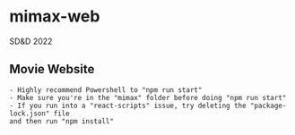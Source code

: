 # mimax-web
SD&D 2022

## Movie Website
    - Highly recommend Powershell to "npm run start"
    - Make sure you're in the "mimax" folder before doing "npm run start"
    - If you run into a "react-scripts" issue, try deleting the "package-lock.json" file 
    and then run "npm install"
